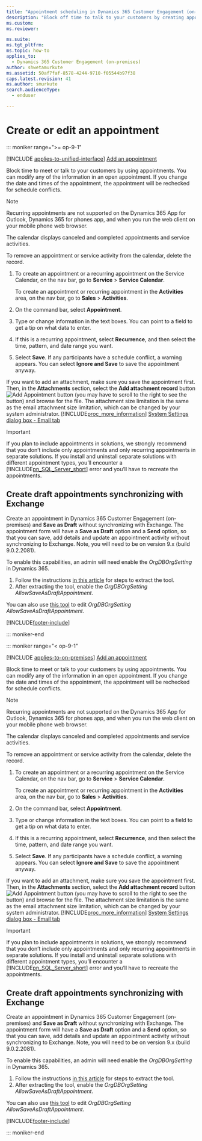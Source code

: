 ```yaml
---
title: "Appointment scheduling in Dynamics 365 Customer Engagement (on-premises)"
description: "Block off time to talk to your customers by creating appointments. You can modify any of the information in an open appointment, or create a draft."
ms.custom: 
ms.reviewer: 

ms.suite: 
ms.tgt_pltfrm: 
ms.topic: how-to
applies_to: 
  - Dynamics 365 Customer Engagement (on-premises)
author: shwetamurkute
ms.assetid: 50af7faf-8578-4244-9710-f05544b97f38
caps.latest.revision: 41
ms.author: smurkute
search.audienceType: 
  - enduser

---
```

# Create or edit an appointment


::: moniker range=">= op-9-1"

[!INCLUDE [applies-to-unified-interface](../includes/applies-to-unified-interface.md)] [Add an appointment](/powerapps/user/add-activities#add-an-appointment)

Block time to meet or talk to your customers by using appointments. You can modify any of the information in an open appointment. If you change the date and times of the appointment, the appointment will be rechecked for schedule conflicts.  

> [!NOTE]
> Recurring appointments are not supported on the Dynamics 365 App for Outlook, Dynamics 365 for phones app, and when you run the web client on your mobile phone web browser. 

The calendar displays canceled and completed appointments and service activities. 

To remove an appointment or service activity from the calendar, delete the record.  
  
1. To create an appointment or a recurring appointment on the Service Calendar, on the nav bar, go to **Service** > **Service Calendar**.   
  
   To create an appointment or recurring appointment in the **Activities** area, on the nav bar, go to **Sales** > **Activities**.   
  
2. On the command bar, select **Appointment**.  
  
3. Type or change information in the text boxes. You can point to a field to get a tip on what data to enter.  
  
4. If this is a recurring appointment, select **Recurrence**, and then select the time, pattern, and date range you want.  
  
5. Select **Save**. If any participants have a schedule conflict, a warning appears. You can select **Ignore and Save** to save the appointment anyway.  
 
If you want to add an attachment, make sure you save the appointment first. Then, in the **Attachments** section, select the **Add attachment record** button ![Add Appointment button](../basics/media/plus-sign-icon.png "Add Appointment button") (you may have to scroll to the right to see the button) and browse for the file. The attachment size limitation is the same as the email attachment size limitation, which can be changed by your system administrator. [!INCLUDE[proc_more_information](../includes/proc-more-information.md)] [System Settings dialog box - Email tab](../admin/system-settings-dialog-box-email-tab.md)

> [!IMPORTANT]
>  If you plan to include appointments in solutions, we strongly recommend that you don’t include only appointments and only recurring appointments in separate solutions. If you install and uninstall separate solutions with different appointment types, you’ll encounter a [!INCLUDE[pn_SQL_Server_short](../includes/pn-sql-server-short.md)] error and you’ll have to recreate the appointments. 

## Create draft appointments synchronizing with Exchange

Create an appointment in Dynamics 365 Customer Engagement (on-premises) and **Save as Draft** without synchronizing with Exchange. The appointment form will have a **Save as Draft** option and a **Send** option, so that you can save, add details and update an appointment activity without synchronizing to Exchange. Note, you will need to be on version 9.x (build 9.0.2.2081).

To enable this capabilities, an admin will need enable the *OrgDBOrgSetting* in Dynamics 365. 

1. Follow the instructions [in this article](https://support.microsoft.com/help/2691237/orgdborgsettings-tool-for-microsoft-dynamics-crm) for steps to extract the tool.
2. After extracting the tool, enable the *OrgDBOrgSetting AllowSaveAsDraftAppointment*.

You can also use [this tool](https://github.com/seanmcne/OrgDbOrgSettings/releases/) to edit *OrgDBOrgSetting AllowSaveAsDraftAppointment*.



[!INCLUDE[footer-include](../../../includes/footer-banner.md)]

::: moniker-end

::: moniker range="< op-9-1"


[!INCLUDE [applies-to-on-premises](../includes/applies-to-on-premises.md)] [Add an appointment](/powerapps/user/add-activities#add-an-appointment)

Block time to meet or talk to your customers by using appointments. You can modify any of the information in an open appointment. If you change the date and times of the appointment, the appointment will be rechecked for schedule conflicts.  

> [!NOTE]
> Recurring appointments are not supported on the Dynamics 365 App for Outlook, Dynamics 365 for phones app, and when you run the web client on your mobile phone web browser. 

The calendar displays canceled and completed appointments and service activities. 

To remove an appointment or service activity from the calendar, delete the record.  
  
1. To create an appointment or a recurring appointment on the Service Calendar, on the nav bar, go to **Service** > **Service Calendar**.   
  
   To create an appointment or recurring appointment in the **Activities** area, on the nav bar, go to **Sales** > **Activities**.   
  
2. On the command bar, select **Appointment**.  
  
3. Type or change information in the text boxes. You can point to a field to get a tip on what data to enter.  
  
4. If this is a recurring appointment, select **Recurrence**, and then select the time, pattern, and date range you want.  
  
5. Select **Save**. If any participants have a schedule conflict, a warning appears. You can select **Ignore and Save** to save the appointment anyway.  
 
If you want to add an attachment, make sure you save the appointment first. Then, in the **Attachments** section, select the **Add attachment record** button ![Add Appointment button](../basics/media/plus-sign-icon.png "Add Appointment button") (you may have to scroll to the right to see the button) and browse for the file. The attachment size limitation is the same as the email attachment size limitation, which can be changed by your system administrator. [!INCLUDE[proc_more_information](../includes/proc-more-information.md)] [System Settings dialog box - Email tab](../admin/system-settings-dialog-box-email-tab.md)

> [!IMPORTANT]
>  If you plan to include appointments in solutions, we strongly recommend that you don’t include only appointments and only recurring appointments in separate solutions. If you install and uninstall separate solutions with different appointment types, you’ll encounter a [!INCLUDE[pn_SQL_Server_short](../includes/pn-sql-server-short.md)] error and you’ll have to recreate the appointments. 

## Create draft appointments synchronizing with Exchange

Create an appointment in Dynamics 365 Customer Engagement (on-premises) and **Save as Draft** without synchronizing with Exchange. The appointment form will have a **Save as Draft** option and a **Send** option, so that you can save, add details and update an appointment activity without synchronizing to Exchange. Note, you will need to be on version 9.x (build 9.0.2.2081).

To enable this capabilities, an admin will need enable the *OrgDBOrgSetting* in Dynamics 365. 

1. Follow the instructions [in this article](https://support.microsoft.com/help/2691237/orgdborgsettings-tool-for-microsoft-dynamics-crm) for steps to extract the tool.
2. After extracting the tool, enable the *OrgDBOrgSetting AllowSaveAsDraftAppointment*.

You can also use [this tool](https://github.com/seanmcne/OrgDbOrgSettings/releases/) to edit *OrgDBOrgSetting AllowSaveAsDraftAppointment*.



[!INCLUDE[footer-include](../../../includes/footer-banner.md)]


::: moniker-end
